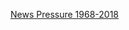 [News Pressure 1968-2018](https://davidstro.github.io/David-Stromberg/files/newspressure_1968_2018.dta)
